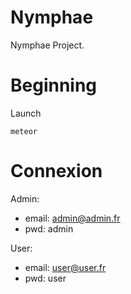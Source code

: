 # Nymphae
Nymphae Project.

# Beginning

Launch 

```
meteor
```

# Connexion

Admin:
+ email: admin@admin.fr
+ pwd: admin

User:
+ email: user@user.fr
+ pwd: user
